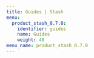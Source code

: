 ```yaml
---
title: Guides | Stash
menu:
  product_stash_0.7.0:
    identifier: guides
    name: Guides
    weight: 40
menu_name: product_stash_0.7.0
---
```

